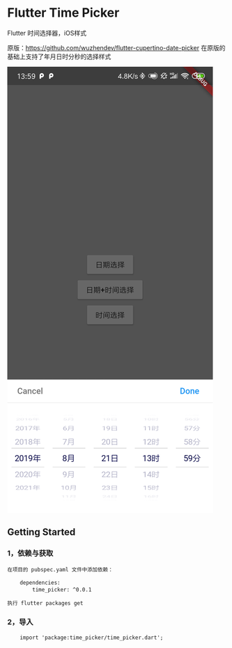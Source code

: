 # Flutter Time Picker

Flutter 时间选择器，iOS样式

原版：https://github.com/wuzhendev/flutter-cupertino-date-picker
在原版的基础上支持了年月日时分秒的选择样式

![示例](https://github.com/StephenNeverMore/FlutterTimePicker/blob/master/image/1.png?raw=true)

## Getting Started

### 1，依赖与获取
    在项目的 pubspec.yaml 文件中添加依赖：
```
    dependencies:
        time_picker: ^0.0.1
```

    执行 flutter packages get

### 2，导入
```
    import 'package:time_picker/time_picker.dart';
```
